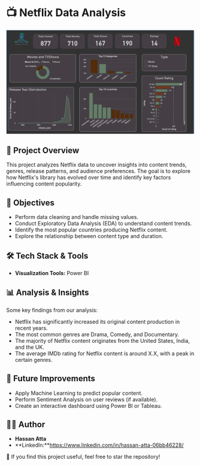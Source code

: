 # 📺 Netflix Data Analysis

![Netflix Data Analysis](Netflix%20Data%20Analysis.png)


## 📌 Project Overview
This project analyzes Netflix data to uncover insights into content trends, genres, release patterns, and audience preferences. The goal is to explore how Netflix's library has evolved over time and identify key factors influencing content popularity.



## 🎯 Objectives
- Perform data cleaning and handle missing values.
- Conduct Exploratory Data Analysis (EDA) to understand content trends.
- Identify the most popular countries producing Netflix content.
- Explore the relationship between content type and duration.

## 🛠️ Tech Stack & Tools
- **Visualization Tools:** Power BI

## 📊 Analysis & Insights
Some key findings from our analysis:
- Netflix has significantly increased its original content production in recent years.
- The most common genres are Drama, Comedy, and Documentary.
- The majority of Netflix content originates from the United States, India, and the UK.
- The average IMDb rating for Netflix content is around X.X, with a peak in certain genres.

## 📌 Future Improvements
- Apply Machine Learning to predict popular content.
- Perform Sentiment Analysis on user reviews (if available).
- Create an interactive dashboard using Power BI or Tableau.

## 👨‍💻 Author
- **Hassan Atta**
- **LinkedIn:**https://www.linkedin.com/in/hassan-atta-06bb46228/


📢 If you find this project useful, feel free to star the repository!

